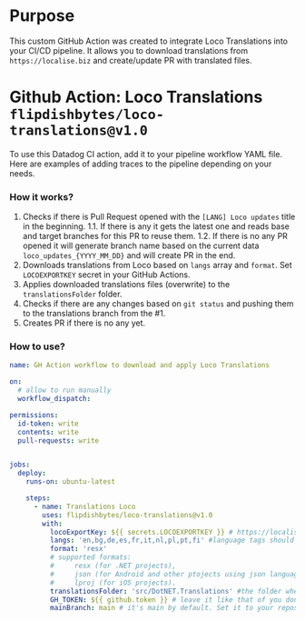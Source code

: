 # Purpose

This custom GitHub Action was created to integrate Loco Translations into your CI/CD pipeline. It allows you to download translations from `https://localise.biz` and create/update PR with translated files.

# Github Action: Loco Translations `flipdishbytes/loco-translations@v1.0`

To use this Datadog CI action, add it to your pipeline workflow YAML file. Here are examples of adding traces to the pipeline depending on your needs.

### How it works?

1. Checks if there is Pull Request opened with the `[LANG] Loco updates` title in the beginning.
    1.1. If there is any it gets the latest one and reads base and target branches for this PR to reuse them.
    1.2. If there is no any PR opened it will generate branch name based on the current data `loco_updates_{YYYY_MM_DD}` and will create PR in the end.
2. Downloads translations from Loco based on `langs` array and `format`. Set `LOCOEXPORTKEY` secret in your GitHub Actions.
3. Applies downloaded translations files (overwrite) to the `translationsFolder` folder.
4. Checks if there are any changes based on `git status` and pushing them to the translations branch from the #1.
5. Creates PR if there is no any yet.


### How to use?

```yaml
name: GH Action workflow to download and apply Loco Translations

on:
  # allow to run manually
  workflow_dispatch:

permissions: 
  id-token: write
  contents: write
  pull-requests: write


jobs:
  deploy:
    runs-on: ubuntu-latest

    steps:
      - name: Translations Loco
        uses: flipdishbytes/loco-translations@v1.0
        with:
          locoExportKey: ${{ secrets.LOCOEXPORTKEY }} # https://localise.biz -> Project -> Developer tools -> Export key from your Loco project. Set LOCOEXPORTKEY secret in your GitHub Actions.
          langs: 'en,bg,de,es,fr,it,nl,pl,pt,fi' #language tags should match Loco languages from the project
          format: 'resx' 
          # supported formats: 
          #     resx (for .NET projects),
          #     json (for Android and other ptojects using json language files),
          #     lproj (for iOS projects).
          translationsFolder: 'src/DotNET.Translations' #the folder where yout translation files are located.
          GH_TOKEN: ${{ github.token }} # leave it like that of you don't need to assign PR to groups for review.
          mainBranch: main # it's main by default. Set it to your repository default branch.
```